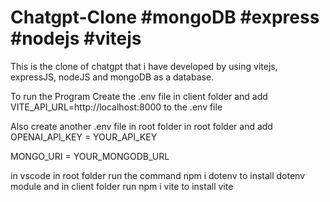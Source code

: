 # Chatgpt-Clone #mongoDB #express #nodejs #vitejs
This is the clone of chatgpt that i have developed by using vitejs, expressJS, nodeJS and mongoDB as a database.

To run the Program Create the .env file in client folder and add
VITE_API_URL=http://localhost:8000 to the .env file

Also create another .env file in root folder in root folder and add
OPENAI_API_KEY = YOUR_API_KEY

MONGO_URI = YOUR_MONGODB_URL

in vscode in root folder run the command npm i dotenv to install dotenv module
and in client folder run npm i vite to install vite
